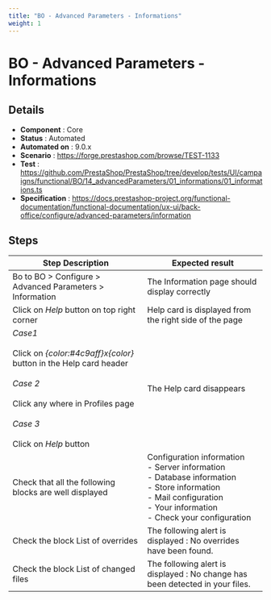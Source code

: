 ```yaml
---
title: "BO - Advanced Parameters - Informations"
weight: 1
---
```


# BO - Advanced Parameters - Informations
## Details
* **Component** : Core
* **Status** : Automated
* **Automated on** : 9.0.x
* **Scenario** : https://forge.prestashop.com/browse/TEST-1133
* **Test** : https://github.com/PrestaShop/PrestaShop/tree/develop/tests/UI/campaigns/functional/BO/14_advancedParameters/01_informations/01_informations.ts
* **Specification** : https://docs.prestashop-project.org/functional-documentation/functional-documentation/ux-ui/back-office/configure/advanced-parameters/information

## Steps
| Step Description | Expected result |
| ----- | ----- |
| Bo to  BO > Configure > Advanced Parameters > Information | The Information page should display correctly |
| Click on *Help* button on top right corner | Help card is displayed from the right side of the page |
| *Case1*<br><br>Click on *{color:#4c9aff}x{color}* button in the Help card header<br><br>*Case 2*<br><br>Click any where in Profiles page<br><br>*Case 3* <br><br>Click on *Help* button | The Help card disappears |
| Check that all the following blocks are well displayed | Configuration information<br>- Server information<br>- Database information<br>- Store information<br>- Mail configuration<br>- Your information<br>- Check your configuration |
| Check the block List of overrides | The following alert is displayed : No overrides have been found. |
| Check the block List of changed files | The following alert is displayed : No change has been detected in your files. |
